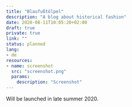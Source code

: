 ```yaml
---
title: "Blaufußtölpel"
description: "A blog about historical fashion"
date: 2020-08-11T10:05:20+02:00
draft: true
private: true
link: ""
status: planned
lang:
- de
resources:
- name: screenshot
  src: "screenshot.png"
  params:
    description: "Screenshot"
---
```

Will be launched in late summer 2020.
